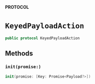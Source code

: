 **PROTOCOL**

# `KeyedPayloadAction`

```swift
public protocol KeyedPayloadAction
```

## Methods
### `init(promise:)`

```swift
init(promise: [Key: Promise<Payload?>])
```
